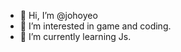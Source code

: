 - 👋 Hi, I’m @johoyeo
- 👀 I’m interested in game and coding.
- 🌱 I’m currently learning Js.

<!---
johoyeo/johoyeo is a ✨ special ✨ repository because its `README.md` (this file) appears on your GitHub profile.
You can click the Preview link to take a look at your changes.
--->
